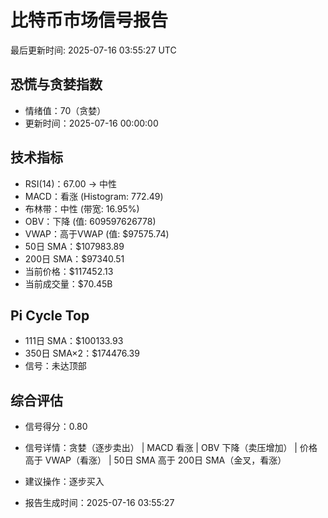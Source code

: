 # 比特币市场信号报告

最后更新时间: 2025-07-16 03:55:27 UTC

## 恐慌与贪婪指数
- 情绪值：70（贪婪）
- 更新时间：2025-07-16 00:00:00

## 技术指标
- RSI(14)：67.00 → 中性
- MACD：看涨 (Histogram: 772.49)
- 布林带：中性 (带宽: 16.95%)
- OBV：下降 (值: 609597626778)
- VWAP：高于VWAP (值: $97575.74)
- 50日 SMA：$107983.89
- 200日 SMA：$97340.51
- 当前价格：$117452.13
- 当前成交量：$70.45B

## Pi Cycle Top
- 111日 SMA：$100133.93
- 350日 SMA×2：$174476.39
- 信号：未达顶部

## 综合评估
- 信号得分：0.80
- 信号详情：贪婪（逐步卖出） | MACD 看涨 | OBV 下降（卖压增加） | 价格高于 VWAP（看涨） | 50日 SMA 高于 200日 SMA（金叉，看涨）
- 建议操作：逐步买入

- 报告生成时间：2025-07-16 03:55:27